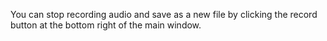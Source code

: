 You can stop recording audio and save as a new file by clicking the record button at the bottom right of the main window.